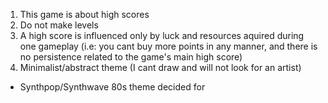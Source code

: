 1. This game is about high scores
2. Do not make levels
3. A high score is influenced only by luck and resources aquired during one gameplay (i.e: you cant buy more points in any manner, and there is no persistence related to the game's main high score)
4. Minimalist/abstract theme (I cant draw and will not look for an artist)
  - Synthpop/Synthwave 80s theme decided for
